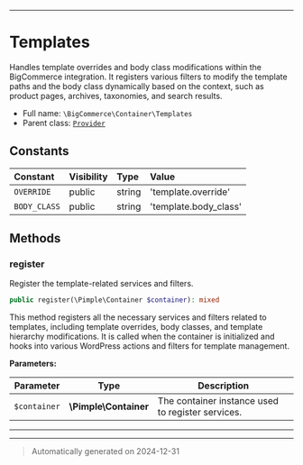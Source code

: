 ***

# Templates

Handles template overrides and body class modifications
within the BigCommerce integration. It registers various filters to modify the template paths and
the body class dynamically based on the context, such as product pages, archives, taxonomies, and search results.



* Full name: `\BigCommerce\Container\Templates`
* Parent class: [`Provider`](./classes/BigCommerce/Container/Provider.md)


## Constants

| Constant | Visibility | Type | Value |
|:---------|:-----------|:-----|:------|
|`OVERRIDE`|public|string|&#039;template.override&#039;|
|`BODY_CLASS`|public|string|&#039;template.body_class&#039;|


## Methods


### register

Register the template-related services and filters.

```php
public register(\Pimple\Container $container): mixed
```

This method registers all the necessary services and filters related to templates, including
template overrides, body classes, and template hierarchy modifications. It is called when the
container is initialized and hooks into various WordPress actions and filters for template management.






**Parameters:**

| Parameter | Type | Description |
|-----------|------|-------------|
| `$container` | **\Pimple\Container** | The container instance used to register services. |





***


***
> Automatically generated on 2024-12-31
